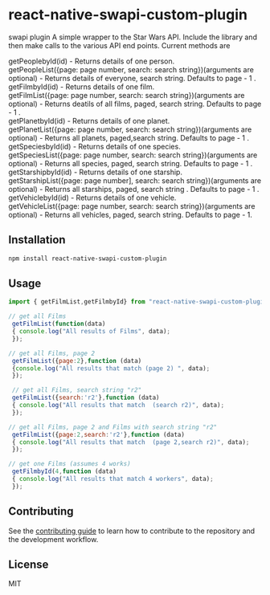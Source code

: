 # react-native-swapi-custom-plugin

swapi plugin
A simple wrapper to the Star Wars API. Include the library and then make calls to the various API end points. Current methods are


getPeoplebyId(id) - Returns details of one person.\
getPeopleList({page: page number, search: search string})(arguments are optional) - Returns details of everyone, search string. Defaults to page - 1 .\
getFilmbyId(id) - Returns details of one film.\
getFilmList({page: page number, search: search string})(arguments are optional) - Returns deatils of all films, paged,  search string. Defaults to page - 1 .\
getPlanetbyId(id) - Returns details of one planet.\
getPlanetList({page: page number, search: search string})(arguments are optional) - Returns all planets, paged,search string. Defaults to page - 1 .\
getSpeciesbyId(id) - Returns details of one species.\
getSpeciesList({page: page number, search: search string})(arguments are optional) - Returns all species, paged, search string. Defaults to page - 1 .\
getStarshipbyId(id) - Returns details of one starship.\
getStarshipList({page: page number], search: search string})(arguments are optional) - Returns all starships, paged, search string . Defaults to page - 1 .\
getVehiclebyId(id) - Returns details of one vehicle.\
getVehicleList({page: page number, search: search string})(arguments are optional) - Returns all vehicles, paged, search string. Defaults to page - 1.

## Installation

```sh
npm install react-native-swapi-custom-plugin
```

## Usage

```js
import { getFilmList,getFilmbyId} from "react-native-swapi-custom-plugin";

// get all Films
 getFilmList(function(data)
 { console.log("All results of Films", data);
 });

// get all Films, page 2
 getFilmList({page:2},function (data)
 {console.log("All results that match (page 2) ", data);
 });

 // get all Films, search string "r2"
 getFilmList({search:'r2'},function (data)
 { console.log("All results that match  (search r2)", data);
 });

// get all Films, page 2 and Films with search string "r2"
 getFilmList({page:2,search:'r2'},function (data)
 { console.log("All results that match  (page 2,search r2)", data);
 });

// get one Films (assumes 4 works)
 getFilmbyId(4,function (data)
 { console.log("All results that match 4 workers", data);
 });
```

## Contributing

See the [contributing guide](CONTRIBUTING.md) to learn how to contribute to the repository and the development workflow.

## License

MIT
